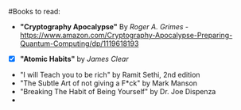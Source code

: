 #Books to read:
- **"Cryptography Apocalypse"** By *Roger A. Grimes* - https://www.amazon.com/Cryptography-Apocalypse-Preparing-Quantum-Computing/dp/1119618193
- [x] **"Atomic Habits"** by *James Clear*
- "I will Teach you to be rich" by Ramit Sethi, 2nd edition
- "The Subtle Art of not giving a F*ck" by Mark Manson
- "Breaking The Habit of Being Yourself" by Dr. Joe Dispenza
- 